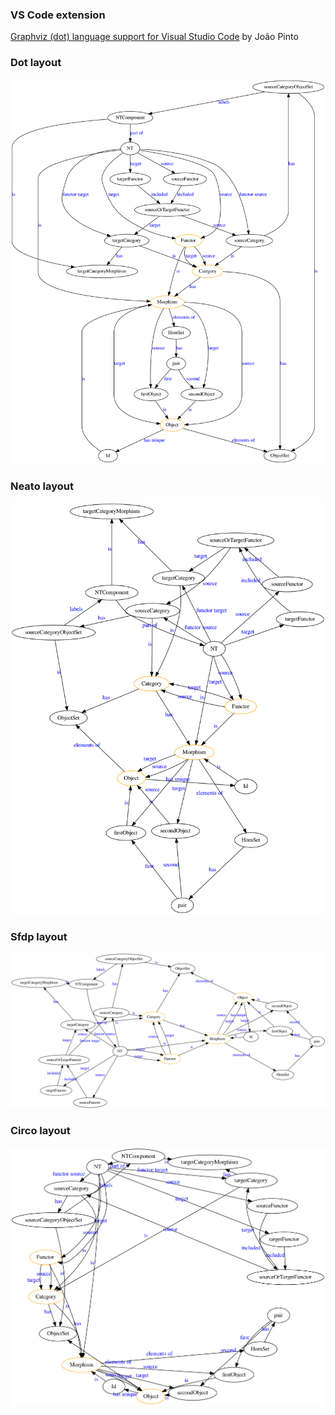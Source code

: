 ### VS Code extension

[Graphviz (dot) language support for Visual Studio Code](https://github.com/joaompinto/vscode-graphviz) by João Pinto

### Dot layout

![](ontology_dot.png)

### Neato layout

![](ontology_neato.png)

### Sfdp layout

![](ontology_sfdp.png)

### Circo layout

![](ontology_circo.png)
